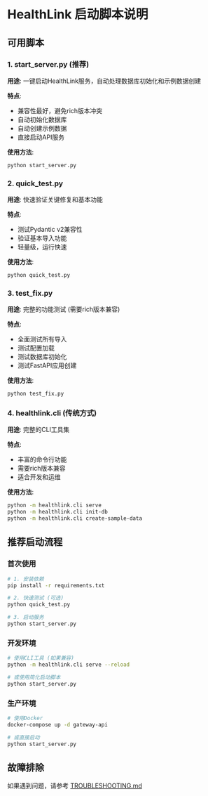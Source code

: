# HealthLink 启动脚本说明

## 可用脚本

### 1. start_server.py (推荐)
**用途**: 一键启动HealthLink服务，自动处理数据库初始化和示例数据创建

**特点**:
- 兼容性最好，避免rich版本冲突
- 自动初始化数据库
- 自动创建示例数据
- 直接启动API服务

**使用方法**:
```bash
python start_server.py
```

### 2. quick_test.py
**用途**: 快速验证关键修复和基本功能

**特点**:
- 测试Pydantic v2兼容性
- 验证基本导入功能
- 轻量级，运行快速

**使用方法**:
```bash
python quick_test.py
```

### 3. test_fix.py
**用途**: 完整的功能测试 (需要rich版本兼容)

**特点**:
- 全面测试所有导入
- 测试配置加载
- 测试数据库初始化
- 测试FastAPI应用创建

**使用方法**:
```bash
python test_fix.py
```

### 4. healthlink.cli (传统方式)
**用途**: 完整的CLI工具集

**特点**:
- 丰富的命令行功能
- 需要rich版本兼容
- 适合开发和运维

**使用方法**:
```bash
python -m healthlink.cli serve
python -m healthlink.cli init-db
python -m healthlink.cli create-sample-data
```

## 推荐启动流程

### 首次使用
```bash
# 1. 安装依赖
pip install -r requirements.txt

# 2. 快速测试 (可选)
python quick_test.py

# 3. 启动服务
python start_server.py
```

### 开发环境
```bash
# 使用CLI工具 (如果兼容)
python -m healthlink.cli serve --reload

# 或使用简化启动脚本
python start_server.py
```

### 生产环境
```bash
# 使用Docker
docker-compose up -d gateway-api

# 或直接启动
python start_server.py
```

## 故障排除

如果遇到问题，请参考 [TROUBLESHOOTING.md](../TROUBLESHOOTING.md)
